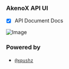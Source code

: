 ### AkenoX API UI
- [x] API Document Docs

![Image](https://github.com/user-attachments/assets/6c9f7178-ee79-4881-b0b0-63e3f1ffc851)

### Powered by
- [`@xpushz`](https://t.me/xpushz)
